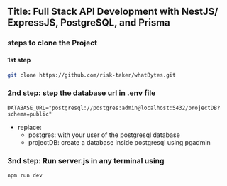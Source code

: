 ## Title: Full Stack API Development with NestJS/ ExpressJS, PostgreSQL, and Prisma

### steps to clone the Project

#### 1st step

```bash
git clone https://github.com/risk-taker/whatBytes.git
```

### 2nd step: step the database url in .env file

```
DATABASE_URL="postgresql://postgres:admin@localhost:5432/projectDB?schema=public"
```

- replace:
  - postgres: with your user of the postgresql database
  - projectDB: create a database inside postgresql using pgadmin

### 3nd step: Run server.js in any terminal using

```
npm run dev
```

